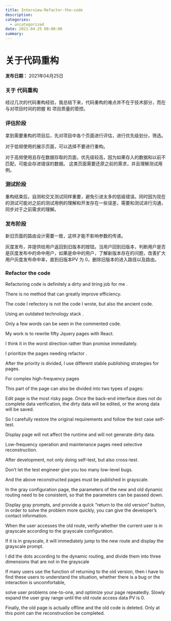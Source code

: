 ```yaml
---
title: Interview-Refactor-the-code
description: 
categories:
  - uncategorized
date: 2021-04-25 00:00:00
summary: 
---
```


# 关于代码重构

**发布日期：** 2021年04月25日

### 关于 代码重构

经过几次的代码重构经验，我总结下来，代码重构的难点并不在于技术部分，而在与对项目时间的把握 和 项目质量的管控。

### 评估阶段

拿到需要重构的项目后，先对项目中各个页面进行评估，进行优先级划分，筛选。

对于低频使用的展示页面，可以选择不要进行重构。

对于高频使用且存在数据存取的页面，优先级较高，因为如果存入的数据和以前不匹配，可能会存进错误的数据。 这类页面需要还原之前的需求，并且理解测试用例。

### 测试阶段

重构结束后，自测和交叉测试同样重要，避免引进太多的低级错误。同时因为现在的测试可能对之前的测试用例的理解和开发存在一些误差，需要和测试进行沟通，同步对于之前需求的理解。

### 发布阶段

新旧页面的路由设计需要一致，这样才能不影响参数的传递。

灰度发布，并提供给用户返回到旧版本的按钮。当用户回到旧版本，判断用户是否是灰度发布中的命中用户，如果是命中的用户，了解新版本存在的问题，改善扩大用户灰度发布命中率，直到旧版本PV 为 0，删除旧版本的进入路径以及路由。

### Refactor the code

Refactoring code is definitely a dirty and tiring job for me .

There is no method that can greatly improve efficiency.

The code I refectory is not the code I wrote, but also the ancient code.

Using an outdated technology stack .

Only a few words can be seen in the commented code.

My work is to rewrite fifty Jquery pages with React.

I think it in the worst direction rather than promise immediately.

I prioritize the pages needing refactor .

After the priority is divided, I use different stable publishing strategies for pages.

For complex high-frequency pages

This part of the page can also be divided into two types of pages:

Edit page is the most risky page. Once the back-end interface does not do complete data verification, the dirty data will be edited, or the wrong data will be saved.

So I carefully restore the original requirements and follow the test case self-test.

Display page will not affect the runtime and will not generate dirty data.

Low-frequency operation and maintenance pages need selective reconstruction.

After development, not only doing self-test, but also cross-test.

Don’t let the test engineer give you too many low-level bugs.

And the above reconstructed pages must be published in grayscale.

In the gray configuration page, the parameters of the new and old dynamic routing need to be consistent, so that the parameters can be passed down.

Display gray prompts, and provide a quick “return to the old version” button, in order to solve the problem more quickly, you can give the developer’s contact information.

When the user accesses the old route, verify whether the current user is in grayscale according to the grayscale configuration.

If it is in grayscale, it will immediately jump to the new route and display the grayscale prompt.

I did the dots according to the dynamic routing, and divide them into three dimensions that are not in the grayscale

If many users use the function of returning to the old version, then i have to find these users to understand the situation, whether there is a bug or the interaction is uncomfortable,

solve user problems one-to-one, and optimize your page repeatedly. Slowly expand the user gray range until the old route access data PV is 0.

Finally, the old page is actually offline and the old code is deleted. Only at this point can the reconstruction be completed.

